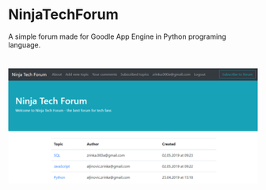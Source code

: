 # NinjaTechForum

A simple forum made for Goodle App Engine in Python programing language.
#
![Alt text](/assets/img/screenshot.PNG?raw=true "Optional Title")
